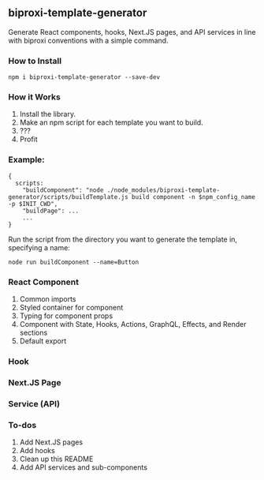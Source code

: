 ## biproxi-template-generator

Generate React components, hooks, Next.JS pages, and API services in line with biproxi conventions with a simple command.

### How to Install

`npm i biproxi-template-generator --save-dev`

### How it Works

1. Install the library.
2. Make an npm script for each template you want to build.
3. ???
4. Profit

### Example:

```
{
  scripts:
    "buildComponent": "node ./node_modules/biproxi-template-generator/scripts/buildTemplate.js build component -n $npm_config_name -p $INIT_CWD",
    "buildPage": ...
    ...
}
```

Run the script from the directory you want to generate the template in, specifying a name:

`node run buildComponent --name=Button`

### React Component

1. Common imports
2. Styled container for component
3. Typing for component props
4. Component with State, Hooks, Actions, GraphQL, Effects, and Render sections
5. Default export

### Hook

### Next.JS Page

### Service (API)

### To-dos

1. Add Next.JS pages
2. Add hooks
3. Clean up this README
4. Add API services and sub-components
